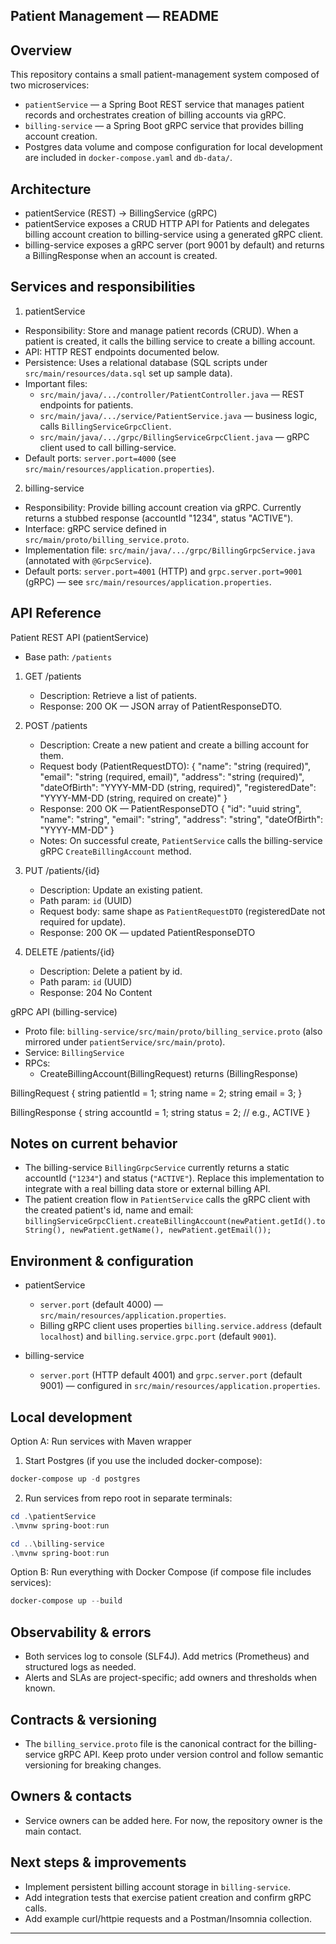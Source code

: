 ## Patient Management — README

Overview
--------
This repository contains a small patient-management system composed of two microservices:

- `patientService` — a Spring Boot REST service that manages patient records and orchestrates creation of billing accounts via gRPC.
- `billing-service` — a Spring Boot gRPC service that provides billing account creation.
- Postgres data volume and compose configuration for local development are included in `docker-compose.yaml` and `db-data/`.

Architecture
------------
- patientService (REST) -> BillingService (gRPC)
- patientService exposes a CRUD HTTP API for Patients and delegates billing account creation to billing-service using a generated gRPC client.
- billing-service exposes a gRPC server (port 9001 by default) and returns a BillingResponse when an account is created.

Services and responsibilities
-----------------------------

1) patientService
  - Responsibility: Store and manage patient records (CRUD). When a patient is created, it calls the billing service to create a billing account.
  - API: HTTP REST endpoints documented below.
  - Persistence: Uses a relational database (SQL scripts under `src/main/resources/data.sql` set up sample data).
  - Important files:
    - `src/main/java/.../controller/PatientController.java` — REST endpoints for patients.
    - `src/main/java/.../service/PatientService.java` — business logic, calls `BillingServiceGrpcClient`.
    - `src/main/java/.../grpc/BillingServiceGrpcClient.java` — gRPC client used to call billing-service.
  - Default ports: `server.port=4000` (see `src/main/resources/application.properties`).

2) billing-service
  - Responsibility: Provide billing account creation via gRPC. Currently returns a stubbed response (accountId "1234", status "ACTIVE").
  - Interface: gRPC service defined in `src/main/proto/billing_service.proto`.
  - Implementation file: `src/main/java/.../grpc/BillingGrpcService.java` (annotated with `@GrpcService`).
  - Default ports: `server.port=4001` (HTTP) and `grpc.server.port=9001` (gRPC) — see `src/main/resources/application.properties`.

API Reference
-------------

Patient REST API (patientService)

- Base path: `/patients`

1) GET /patients
   - Description: Retrieve a list of patients.
   - Response: 200 OK — JSON array of PatientResponseDTO.

2) POST /patients
   - Description: Create a new patient and create a billing account for them.
   - Request body (PatientRequestDTO):
     {
       "name": "string (required)",
       "email": "string (required, email)",
       "address": "string (required)",
       "dateOfBirth": "YYYY-MM-DD (string, required)",
       "registeredDate": "YYYY-MM-DD (string, required on create)"
     }
   - Response: 200 OK — PatientResponseDTO
     {
       "id": "uuid string",
       "name": "string",
       "email": "string",
       "address": "string",
       "dateOfBirth": "YYYY-MM-DD"
     }
   - Notes: On successful create, `PatientService` calls the billing-service gRPC `CreateBillingAccount` method.

3) PUT /patients/{id}
   - Description: Update an existing patient.
   - Path param: `id` (UUID)
   - Request body: same shape as `PatientRequestDTO` (registeredDate not required for update).
   - Response: 200 OK — updated PatientResponseDTO

4) DELETE /patients/{id}
   - Description: Delete a patient by id.
   - Path param: `id` (UUID)
   - Response: 204 No Content

gRPC API (billing-service)

- Proto file: `billing-service/src/main/proto/billing_service.proto` (also mirrored under `patientService/src/main/proto`).
- Service: `BillingService`
- RPCs:
  - CreateBillingAccount(BillingRequest) returns (BillingResponse)

BillingRequest
{
  string patientId = 1;
  string name = 2;
  string email = 3;
}

BillingResponse
{
  string accountId = 1;
  string status = 2; // e.g., ACTIVE
}

Notes on current behavior
-------------------------
- The billing-service `BillingGrpcService` currently returns a static accountId (`"1234"`) and status (`"ACTIVE"`). Replace this implementation to integrate with a real billing data store or external billing API.
- The patient creation flow in `PatientService` calls the gRPC client with the created patient's id, name and email:
  `billingServiceGrpcClient.createBillingAccount(newPatient.getId().toString(), newPatient.getName(), newPatient.getEmail());`

Environment & configuration
---------------------------
- patientService
  - `server.port` (default 4000) — `src/main/resources/application.properties`.
  - Billing gRPC client uses properties `billing.service.address` (default `localhost`) and `billing.service.grpc.port` (default `9001`).

- billing-service
  - `server.port` (HTTP default 4001) and `grpc.server.port` (default 9001) — configured in `src/main/resources/application.properties`.

Local development
-----------------
Option A: Run services with Maven wrapper

1. Start Postgres (if you use the included docker-compose):

```powershell
docker-compose up -d postgres
```

2. Run services from repo root in separate terminals:

```powershell
cd .\patientService
.\mvnw spring-boot:run

cd ..\billing-service
.\mvnw spring-boot:run
```

Option B: Run everything with Docker Compose (if compose file includes services):

```powershell
docker-compose up --build
```

Observability & errors
----------------------
- Both services log to console (SLF4J). Add metrics (Prometheus) and structured logs as needed.
- Alerts and SLAs are project-specific; add owners and thresholds when known.

Contracts & versioning
----------------------
- The `billing_service.proto` file is the canonical contract for the billing-service gRPC API. Keep proto under version control and follow semantic versioning for breaking changes.

Owners & contacts
------------------
- Service owners can be added here. For now, the repository owner is the main contact.

Next steps & improvements
-------------------------
- Implement persistent billing account storage in `billing-service`.
- Add integration tests that exercise patient creation and confirm gRPC calls.
- Add example curl/httpie requests and a Postman/Insomnia collection.

---

